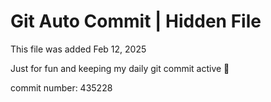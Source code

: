 # Git Auto Commit | Hidden File

This file was added Feb 12, 2025

Just for fun and keeping my daily git commit active 🤪

commit number: 435228
